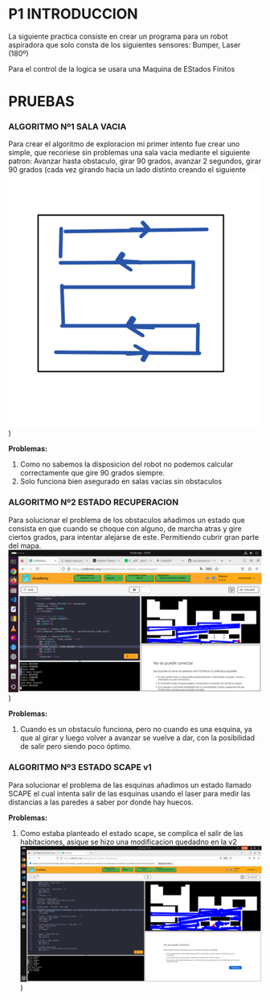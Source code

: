 
# P1 INTRODUCCION
La siguiente practica consiste en crear un programa para un robot aspiradora que solo consta de los siguientes sensores: Bumper, Laser (180º)

Para el control de la logica se usara una Maquina de EStados Finitos

# PRUEBAS
### ALGORITMO Nº1 SALA VACIA
Para crear el algoritmo de exploracion mi primer intento fue crear uno simple, que recoriese sin problemas una sala vacia mediante el siguiente patron: 
Avanzar hasta obstaculo, girar 90 grados, avanzar 2 segundos, girar 90 grados (cada vez girando hacia un lado distinto creando el siguiente ![patron de dibujo](Photo1.jpeg))


**Problemas:** 

1. Como no sabemos la disposicion del robot no podemos calcular correctamente que gire 90 grados siempre. 
2. Solo funciona bien asegurado en salas vacias sin obstaculos


### ALGORITMO Nº2 ESTADO RECUPERACION
Para solucionar el problema de los obstaculos añadimos un estado que consista en que cuando se choque con alguno, de marcha atras y gire ciertos grados, para intentar alejarse de este. Permitiendo cubrir gran parte del mapa.  ![Foto del mapa](Photo2.png)) 

**Problemas:** 
1. Cuando es un obstaculo funciona, pero no cuando es una esquina, ya que al girar y luego volver a avanzar se vuelve a dar, con la posibilidad de salir pero siendo poco óptimo.


### ALGORITMO Nº3 ESTADO SCAPE v1
Para solucionar el problema de las esquinas añadimos un estado llamado SCAPE el cual intenta salir de las esquinas usando el laser para medir las distancias a las paredes a saber por donde hay huecos. 

**Problemas:** 
1. Como estaba planteado el estado scape, se complica el salir de las habitaciones, asique se hizo una modificacion quedadno en la v2
 ![Foto del mapa](Photo3.png)) 


